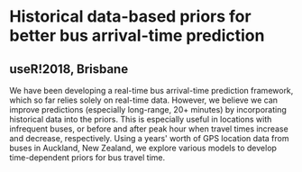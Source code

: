 # Historical data-based priors for better bus arrival-time prediction
## useR!2018, Brisbane

We have been developing a real-time bus arrival-time prediction framework,
which so far relies solely on real-time data.
However, we believe we can improve predictions (especially long-range, 20+ minutes)
by incorporating historical data into the priors.
This is especially useful in locations with infrequent buses,
or before and after peak hour when travel times increase and decrease, respectively.
Using a years' worth of GPS location data from buses in Auckland, New Zealand,
we explore various models to develop time-dependent priors for bus travel time.
